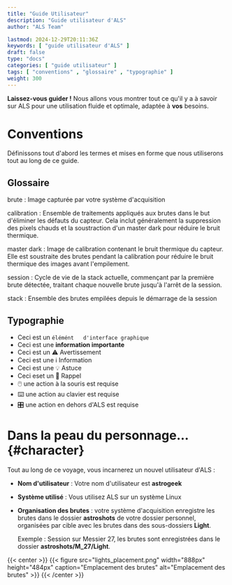 ```yaml
---
title: "Guide Utilisateur"
description: "Guide utilisateur d'ALS"
author: "ALS Team"

lastmod: 2024-12-29T20:11:36Z
keywords: [ "guide utilisateur d'ALS" ]
draft: false
type: "docs"
categories: [ "guide utilisateur" ]
tags: [ "conventions" , "glossaire" , "typographie" ]
weight: 300
---
```


**Laissez-vous guider !** Nous allons vous montrer tout ce qu'il y a à savoir sur ALS pour une utilisation fluide et
optimale, adaptée à **vos** besoins.

# Conventions

Définissons tout d'abord les termes et mises en forme que nous utiliserons tout au long de ce guide.

## Glossaire

brute
: Image capturée par votre système d'acquisition

calibration
: Ensemble de traitements appliqués aux brutes dans le but d'éliminer les défauts du capteur. Cela inclut généralement
la suppression des pixels chauds et la soustraction d'un master dark pour réduire le bruit thermique.

master dark
: Image de calibration contenant le bruit thermique du capteur. Elle est soustraite des brutes pendant la calibration 
pour réduire le bruit thermique des images avant l'empilement.

session
: Cycle de vie de la stack actuelle, commençant par la première brute détectée, traitant chaque nouvelle brute jusqu'à
l'arrêt de la session.

stack
: Ensemble des brutes empilées depuis le démarrage de la session

## Typographie

- Ceci est un `élémént   d'interface graphique`
- Ceci est une **information importante**
- Ceci est un ⚠️ Avertissement
- Ceci est une ℹ️ Information
- Ceci est une 💡 Astuce
- Ceci eset un 🧠 Rappel
- 🖱️ une action à la souris est requise
- ⌨️ une action au clavier est requise
- 🎛️ une action en dehors d'ALS est requise

# Dans la peau du personnage... {#character}

Tout au long de ce voyage, vous incarnerez un nouvel utilisateur d'ALS :

- **Nom d'utilisateur**&nbsp;: Votre nom d'utilisateur est **astrogeek**
- **Système utilisé**&nbsp;: Vous utilisez ALS sur un système Linux
- **Organisation des brutes**&nbsp;: votre système d'acquisition enregistre les brutes dans le dossier **astroshots** de
  votre dossier personnel, organisées par cible avec les brutes dans des sous-dossiers **Light**.

  Exemple : Session sur Messier 27, les brutes sont enregistrées dans le dossier **astroshots/M_27/Light**.

{{< center >}}
{{< figure
src="lights_placement.png"
width="888px" height="484px"
caption="Emplacement des brutes"
alt="Emplacement des brutes" >}}
{{< /center >}}
